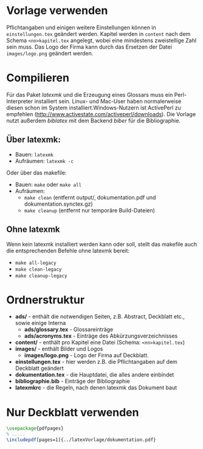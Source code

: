 # Vorlage verwenden
Pflichtangaben und einigen weitere Einstellungen können in `einstellungen.tex` geändert werden. Kapitel werden in `content` nach dem Schema `<nn>kapitel.tex` angelegt, wobei <nn> eine mindestens zweistellige Zahl sein muss. Das Logo der Firma kann durch das Ersetzen der Datei `images/logo.png` geändert werden.

# Compilieren
Für das Paket _latexmk_ und die Erzeugung eines Glossars muss ein Perl-Interpreter installiert sein. Linux- und Mac-User haben normalerweise diesen schon im System installiert.Windows-Nutzern ist ActivePerl zu empfehlen (http://www.activestate.com/activeperl/downloads). Die Vorlage nutzt außerdem _biblatex_ mit dem Backend _biber_ für die Bibliographie.

## Über latexmk:
* Bauen: `latexmk`
* Aufräumen: `latexmk -c`

Oder über das makefile:
* Bauen: `make` oder `make all`
* Aufräumen:
  * `make clean` (entfernt output/, dokumentation.pdf und dokumentation.synctex.gz)
  * `make cleanup` (entfernt nur temporäre Build-Dateien)

## Ohne latexmk
Wenn kein latexmk installiert werden kann oder soll, stellt das makefile auch die entsprechenden Befehle ohne latexmk bereit: 
* `make all-legacy`
* `make clean-legacy`
* `make cleanup-legacy`

# Ordnerstruktur
* **ads/** - enthält die notwendigen Seiten, z.B. Abstract, Deckblatt etc., sowie einige Interna
	* **ads/glossary.tex** - Glossareinträge
	* **ads/acronyms.tex** - Einträge des Abkürzungsverzeichnisses
* **content/** - enthält pro Kapitel eine Datei (Schema: `<nn>kapitel.tex`)
* **images/** - enthält Bilder und Logos
	* **images/logo.png** - Logo der Firma auf Deckblatt.
* **einstellungen.tex** - hier werden z.B. die Pflichtangaben auf dem Deckblatt geändert
* **dokumentation.tex** - die Hauptdatei, die alles andere einbindet
* **bibliographie.bib** - Einträge der Bibliographie
* **latexmkrc** - die Regeln, nach denen latexmk das Dokument baut

# Nur Deckblatt verwenden
```latex
\usepackage{pdfpages}
% .....
\includepdf[pages=1]{../latexVorlage/dokumentation.pdf}
```
